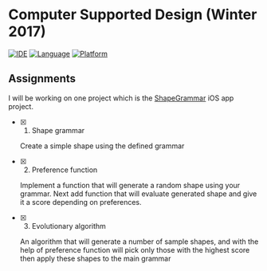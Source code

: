 # Computer Supported Design (Winter 2017)
[![IDE](https://img.shields.io/badge/Xcode-9-blue.svg)](https://developer.apple.com/xcode/)
[![Language](https://img.shields.io/badge/swift-4-orange.svg)](https://swift.org)
[![Platform](https://img.shields.io/badge/platform-iOS%2011-green.svg)](https://developer.apple.com/ios/)

## Assignments

I will be working on one project which is the [ShapeGrammar](ShapeGrammar/) iOS app project.

- [x] 1. Shape grammar

	Create a simple shape using the defined grammar

- [x] 2. Preference function

	Implement a function that will generate a random shape using your grammar. Next add function that will evaluate generated shape and give it a score depending on preferences.

- [x] 3. Evolutionary algorithm

	An algorithm that will generate a number of sample shapes, and with the help of preference function will pick only those with the highest score then apply these shapes to the main grammar
